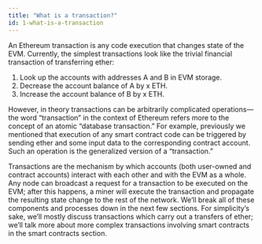 ```yaml
---
title: "What is a transaction?"
id: 1-what-is-a-transaction
---
```


An Ethereum transaction is any code execution that changes state of the EVM. Currently, the simplest transactions look like the trivial financial transaction of transferring ether:

1. Look up the accounts with addresses A and B in EVM storage.
2. Decrease the account balance of A by x ETH.
3. Increase the account balance of B by x ETH.

However, in theory transactions can be arbitrarily complicated operations—the word “transaction” in the context of Ethereum refers more to the concept of an atomic “database transaction.” For example, previously we mentioned that execution of any smart contract code can be triggered by sending ether and some input data to the corresponding contract account. Such an operation is the generalized version of a “transaction.”

Transactions are the mechanism by which accounts (both user-owned and contract accounts) interact with each other and with the EVM as a whole. Any node can broadcast a request for a transaction to be executed on the EVM; after this happens, a miner will execute the transaction and propagate the resulting state change to the rest of the network. We’ll break all of these components and processes down in the next few sections. For simplicity’s sake, we’ll mostly discuss transactions which carry out a transfers of ether; we’ll talk more about more complex transactions involving smart contracts in the smart contracts section.
